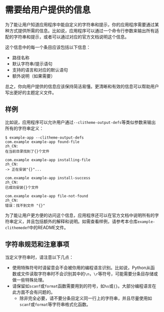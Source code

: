 # 需要给用户提供的信息

为了能让用户知道应用程序中能自定义的字符串和提示，你的应用程序需要通过某种方式提供所需的信息。比如说，应用程序可以通过一个命令行参数来输出所有适配的字符串和提示，或者可以通过对应的官方文档说明这个信息。

这个信息中的每一个条目应该包括以下信息：

- 路径名称
- 默认字符串/提示语句
- 支持的语言和对应的默认语句
- 额外说明（如果需要）

总之，你向用户提供的信息应该保持简洁易懂。更清晰和有效的信息可以帮助用户写出更好的主题定义文件。

## 样例

比如说，应用程序可以允许用户通过`--clitheme-output-defs`等类似参数来输出所有的字符串定义：

```plaintext
$ example-app --clitheme-output-defs
com.example example-app found-file
zh_CN:
在当前目录找到了{}个文件

com.example example-app installing-file
zh_CN:
-> 正在安装"{}"...

com.example example-app install-success
zh_CN:
已成功安装{}个文件

com.example example-app file-not-found
zh_CN:
错误：找不到文件 "{}"
```

为了能让用户更方便的访问这个信息，应用程序还可以在官方文档中说明所有的字符串定义，并且包括额外的解释和说明。如需查看样例，请参考本仓库`example-clithemedef`中的README文件。

## 字符串规范和注意事项

当定义字符串时，请注意以下几点：

- 使用特殊符号时请留意会不会被你用的编程语言识别。比如说，Python从函数或文件读取字符串时不会识别其中的`\n`，`\r`等符号，可能需要分条目存储或做一些特殊处理。
- 请保留如`scanf`或`format`函数需要用到的符号，如`%s`或`{}`。大部分编程语言在此方面不会有问题的。
    - 除非完全必要，请不要分条目定义同一行上的字符串，并且尽量使用如`scanf`或`format`等字符串格式化函数。